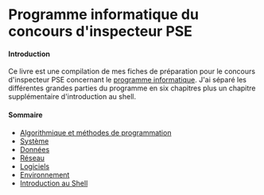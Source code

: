 # Programme informatique du concours d'inspecteur PSE

#### Introduction

Ce livre est une compilation de mes fiches de préparation pour le concours d'inspecteur PSE concernant le [programme
informatique](https://www.economie.gouv.fr/recrutement/aide-a-preparation-concours-interne-dinspecteur-programmeur-systeme-dexploitation-pse-de).
J'ai séparé les différentes grandes parties du programme en six chapitres plus un chapitre supplémentaire d'introduction au
shell.

#### Sommaire

* [Algorithmique et méthodes de programmation](PSE_Algo/README.md)
* [Système](PSE_Sys/README.md)
* [Données](PSE_Don/README.md)
* [Réseau](PSE_Res/README.md)
* [Logiciels](PSE_Log/README.md)
* [Environnement](PSE_Env/README.md)
* [Introduction au Shell](shell_introduction/README.md)

